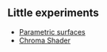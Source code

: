 ## Little experiments
- [Parametric surfaces](./UnityPortfolio/ParametricSurfaces.md)
- [Chroma Shader](./UnityPortfolio/ChromaShader.md)
